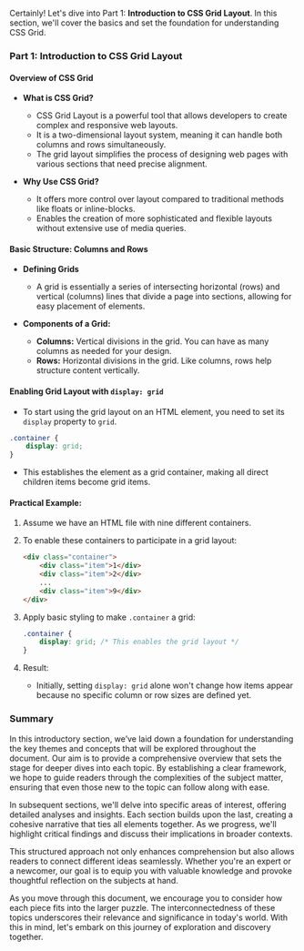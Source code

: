 
Certainly! Let's dive into Part 1: **Introduction to CSS Grid Layout**. In this section, we'll cover the basics and set the foundation for understanding CSS Grid.

### Part 1: Introduction to CSS Grid Layout

#### Overview of CSS Grid
- **What is CSS Grid?**
  - CSS Grid Layout is a powerful tool that allows developers to create complex and responsive web layouts.
  - It is a two-dimensional layout system, meaning it can handle both columns and rows simultaneously.
  - The grid layout simplifies the process of designing web pages with various sections that need precise alignment.

- **Why Use CSS Grid?**
  - It offers more control over layout compared to traditional methods like floats or inline-blocks.
  - Enables the creation of more sophisticated and flexible layouts without extensive use of media queries.
  
#### Basic Structure: Columns and Rows
- **Defining Grids**
  - A grid is essentially a series of intersecting horizontal (rows) and vertical (columns) lines that divide a page into sections, allowing for easy placement of elements.
  
- **Components of a Grid:**
  - **Columns:** Vertical divisions in the grid. You can have as many columns as needed for your design.
  - **Rows:** Horizontal divisions in the grid. Like columns, rows help structure content vertically.

#### Enabling Grid Layout with `display: grid`
- To start using the grid layout on an HTML element, you need to set its `display` property to `grid`.
  
```css
.container {
    display: grid;
}
```

- This establishes the element as a grid container, making all direct children items become grid items.

#### Practical Example:
1. Assume we have an HTML file with nine different containers.
2. To enable these containers to participate in a grid layout:
   ```html
   <div class="container">
       <div class="item">1</div>
       <div class="item">2</div>
       ...
       <div class="item">9</div>
   </div>
   ```

3. Apply basic styling to make `.container` a grid:
   ```css
   .container {
       display: grid; /* This enables the grid layout */
   }
   ```

4. Result:
   - Initially, setting `display: grid` alone won't change how items appear because no specific column or row sizes are defined yet.

### Summary
In this introductory section, we’ve laid down a foundation for understanding the key themes and concepts that will be explored throughout the document. Our aim is to provide a comprehensive overview that sets the stage for deeper dives into each topic. By establishing a clear framework, we hope to guide readers through the complexities of the subject matter, ensuring that even those new to the topic can follow along with ease.

In subsequent sections, we'll delve into specific areas of interest, offering detailed analyses and insights. Each section builds upon the last, creating a cohesive narrative that ties all elements together. As we progress, we'll highlight critical findings and discuss their implications in broader contexts.

This structured approach not only enhances comprehension but also allows readers to connect different ideas seamlessly. Whether you're an expert or a newcomer, our goal is to equip you with valuable knowledge and provoke thoughtful reflection on the subjects at hand.

As you move through this document, we encourage you to consider how each piece fits into the larger puzzle. The interconnectedness of these topics underscores their relevance and significance in today's world. With this in mind, let's embark on this journey of exploration and discovery together.